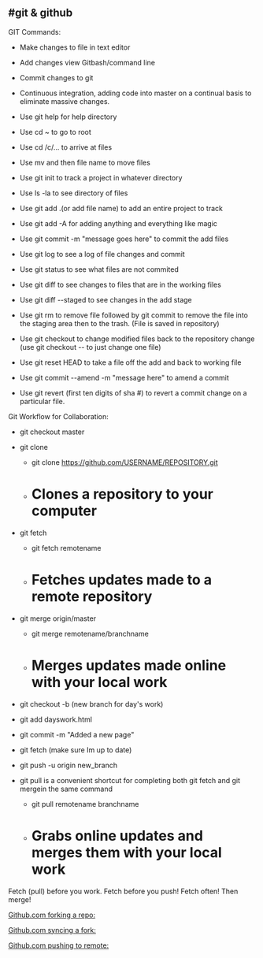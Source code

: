 #git & github
---
GIT Commands:

- Make changes to file in text editor
- Add changes view Gitbash/command line
- Commit changes to git
- Continuous integration, adding code into master on a continual basis to eliminate massive changes.

- Use git help for help directory
- Use cd ~ to go to root
- Use cd /c/... to arrive at files
- Use mv and then file name to move files
- Use git init to track a project in whatever directory
- Use ls -la to see directory of files
- Use git add .(or add file name) to add an entire project to track
- Use git add -A for adding anything and everything like magic
- Use git commit -m "message goes here" to commit the add files
- Use git log to see a log of file changes and commit
- Use git status to see what files are not commited
- Use git diff to see changes to files that are in the working files
- Use git diff --staged to see changes in the add stage
- Use git rm <file> to remove file followed by git commit to remove the file into the staging area then to the trash. (File is saved in repository)
- Use git checkout to change modified files back to the repository change (use git checkout -- <file>  to just change one file)
- Use git reset HEAD <file> to take a file off the add and back to working file
- Use git commit --amend -m "message here" to amend a commit
- Use git revert (first ten digits of sha #) to revert a commit change on a particular file.

Git Workflow for Collaboration:

- git checkout master
- git clone

    - git clone https://github.com/USERNAME/REPOSITORY.git
    - # Clones a repository to your computer

- git fetch

    - git fetch remotename
    - # Fetches updates made to a remote repository

- git merge origin/master

    - git merge remotename/branchname
    - # Merges updates made online with your local work

- git checkout -b (new branch for day's work)
- git add dayswork.html
- git commit -m "Added a new page"
- git fetch (make sure Im up to date)
- git push -u origin new_branch
- git pull is a convenient shortcut for completing both git fetch and git mergein the same command

    - git pull remotename branchname
    - # Grabs online updates and merges them with your local work

Fetch (pull) before you work. Fetch before you push! Fetch often! Then merge!

[Github.com forking a repo:](https://help.github.com/articles/fork-a-repo/)

[Github.com syncing a fork:](https://help.github.com/articles/syncing-a-fork/)

[Github.com pushing to remote:](https://help.github.com/articles/pushing-to-a-remote/)
